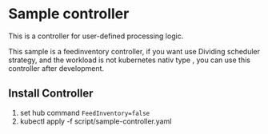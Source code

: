 # Sample controller

This is a controller for user-defined processing logic.

This sample is a feedinventory controller, if you want use Dividing scheduler strategy, and the workload is not kubernetes nativ type , you can use this controller after development.

## Install Controller
1. set hub command `FeedInventory=false`
2. kubectl apply -f script/sample-controller.yaml